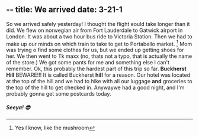 --
title: We arrived
date: 3-21-1
--

[^1]:Yes I know, like the mushroom

So we arrived safely yesterday! I thought the flight eould take longer than it did. We flew on norwegian air from Fort Lauderdale to Gatwick airport in London. It was about a two hour bus ride to Victoria Station. Then we had to make up our minds on which train to take to get to Portabello market. [^1] Mom was trying o find some clothes for us, but we ended up getting shoes for her.  We then went to Tk maxx (no, thats not a typo, that is actually the name of the store.) We got some pants for me and something else I can't remember. Ok, this probably the hardest part of this trip so far. **Buckherst Hill**  BEWARE!!! It is called  Buckherst **hill**  for a reason.
Our hotel was located at the top of the hill and we had to hike with all our luggage **and** groceries to the top of the hill to get checked in. Anywaywe had a good night, and I'm probably gonna get some postcards today.
##### Seeya!  😎

